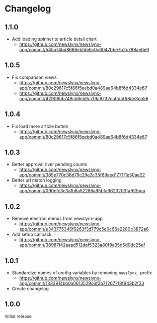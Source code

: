 Changelog
=========

## 1.1.0

* Add loading spinner to article detail chart
  * https://github.com/newslynx/newslynx-app/commit/545a74bd8686ebfde6c0c60470be7b2c798ae0e9

## 1.0.5

* Fix comparison views
  * https://github.com/newslynx/newslynx-app/commit/80c29617c5f86f5eebd0a489ae64b8f6d4334e67
  * https://github.com/newslynx/newslynx-app/commit/42906bb749cb6eb9c7f9a9732ea0d5f68de3da56

## 1.0.4

* Fix load more article button
  * https://github.com/newslynx/newslynx-app/commit/80c29617c5f86f5eebd0a489ae64b8f6d4334e67

## 1.0.3

* Better approval river pending counts
  * https://github.com/newslynx/newslynx-app/commit/365e770c38d79c29e2c35f69aed1771f1e50ae22
* Better url match logging
  * https://github.com/newslynx/newslynx-app/commit/090cfc3c3a1b8a52288a95bfa6623203faf63bea

## 1.0.2

* Remove electron menus from newslynx-app
  * https://github.com/newslynx/newslynx-app/commit/e343775346f9263f3d779c5e0c66a2280b3872a6
* Add setup callback
  * https://github.com/newslynx/newslynx-app/commit/38987f42aaad512daf5323a80f9a35d5d0dc25ef

## 1.0.1

* Standardize names of config variables by removing `newslynx_` prefix
  * https://github.com/newslynx/newslynx-app/commit/1333914bb0a0613529c6f2b712677f8f943b2f33
* Create changelog

## 1.0.0

Initial release